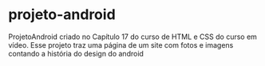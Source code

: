 # projeto-android
ProjetoAndroid criado no Capítulo 17 do curso de HTML e CSS do curso em vídeo.
Esse projeto traz uma página de um site com fotos e imagens contando a história do design do android
